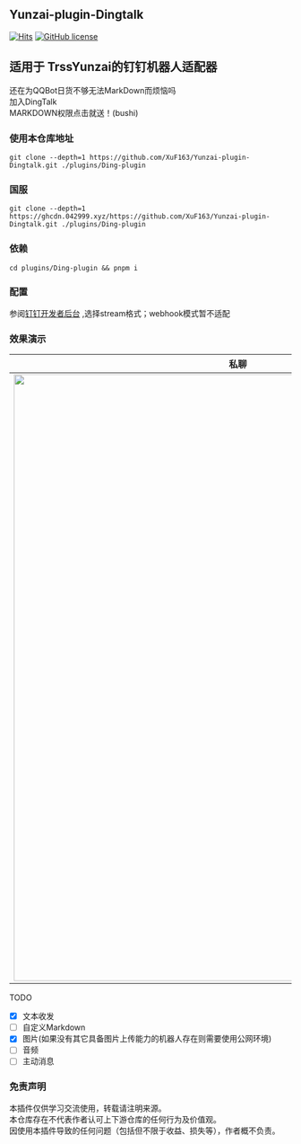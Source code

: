 ## Yunzai-plugin-Dingtalk 
[![Hits](https://hits.seeyoufarm.com/api/count/incr/badge.svg?url=https%3A%2F%2Fgithub.com%2FXuF163%2FYunzai-plugin-Dingtalk&count_bg=%23412DDC&title_bg=%23595454&icon=&icon_color=%23E7E7E7&title=hits&edge_flat=true)](https://hits.seeyoufarm.com)
[![GitHub license](https://img.shields.io/badge/license-MIT-blue.svg)]()

## 适用于 TrssYunzai的钉钉机器人适配器

还在为QQBot日货不够无法MarkDown而烦恼吗  
加入DingTalk  
MARKDOWN权限点击就送！(bushi) 
### 使用本仓库地址
```
git clone --depth=1 https://github.com/XuF163/Yunzai-plugin-Dingtalk.git ./plugins/Ding-plugin  
```  
 
### 国服  

```
git clone --depth=1 https://ghcdn.042999.xyz/https://github.com/XuF163/Yunzai-plugin-Dingtalk.git ./plugins/Ding-plugin
```
### 依赖

```
cd plugins/Ding-plugin && pnpm i
```
### 配置  
  参阅[钉钉开发者后台](https://open-dev.dingtalk.com) ,选择stream格式；webhook模式暂不适配

### 效果演示  

| 私聊                                                                                                  | 群聊                                                                                                  |
|-----------------------------------------------------------------------------------------------------|-----------------------------------------------------------------------------------------------------|
| <img src="https://img.kookapp.cn/assets/2025-02/08/F4gVXkerVd0u01uo.jpg" width="800" height="1080"> | <img src="https://img.kookapp.cn/assets/2025-02/08/eHBwyQcHBT0u01uo.jpg" width="800" height="1080"> |

TODO 
- [x] 文本收发
- [ ] 自定义Markdown
- [x] 图片(如果没有其它具备图片上传能力的机器人存在则需要使用公网环境)
- [ ] 音频
- [ ] 主动消息  

### 免责声明
本插件仅供学习交流使用，转载请注明来源。  
本仓库存在不代表作者认可上下游仓库的任何行为及价值观。  
因使用本插件导致的任何问题（包括但不限于收益、损失等），作者概不负责。

